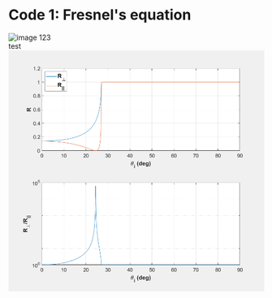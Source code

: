 # Code 1: Fresnel's equation

![image](/Code1_FresnelEqn_para1.png)
123\
test\
![image](https://github.com/xiangyu066/Optical-Computation/blob/master/Docs/Code1_FresnelEqn_para2.png)
